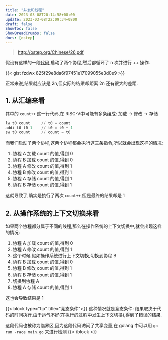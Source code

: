 ```yaml
---
title: "并发和线程"
date: 2023-03-08T20:14:58+08:00
update: 2023-03-08T22:09:34+0800
draft: false
ShowToc: false
ShowBreadCrumbs: false
docs: [ostep]
---
```


> <http://ostep.org/Chinese/26.pdf>

假设有这样的一段[代码](/code/jyyos_concurrency.go),启动了两个协程,然后都循环了 n 次并进行 ++ 操作.

{{< gist fzdwx 825f29e8da6f97451e17099055e3d0e9 >}}

正常来说,结果就应该是 2n,但实际的结果却距离 2n 还有很大的差距.

## 1. 从汇编来看

其中的 `count++` 这一行代码,在 RISC-V中可能有多条组成: 加载 -> 修改 -> 存储

```asm
lw t0 count     // t0 = count
addi t0 t0 1    // t0 = t0 + 1
sw t0 count     // count = t0
```

而我们启动了两个协程,这两个协程都会执行这三条指令,所以就会出现这样的情况:

1. 协程 A 加载 count 的值,得到 0
2. 协程 B 加载 count 的值,得到 0
3. 协程 A 修改 count 的值,得到 1
4. 协程 B 修改 count 的值,得到 1
5. 协程 A 存储 count 的值,得到 1
6. 协程 B 存储 count 的值,得到 1

这就导致了,确实是执行了两次 `count++`,但是最终的结果却是 1

## 2. 从操作系统的上下文切换来看

如果两个协程都分属于不同的线程,那么在操作系统的上下文切换中,就会出现这样的情况:

1. 协程 A 加载 count 的值,得到 0
2. 协程 A 修改 count 的值,得到 1
3. 这个时候,假如操作系统进行上下文切换,切换到协程 B
4. 协程 B 加载 count 的值,得到 0
5. 协程 B 修改 count 的值,得到 1
6. 协程 B 存储 count 的值,得到 1
7. 切换到协程 A
8. 协程 A 存储 count 的值,得到 1

这也会导致结果是 1

{{< block type="tip" title="竞态条件">}}
这种情况就是竞态条件: 结果取决于代码的时间执行.由于运气不好(在执行的过程中发生上下文切换),得到了错误的结果.

这段代码也被称为临界区,因为这段代码访问了共享变量,在 golang 中可以用 `go run -race main.go` 来进行检测
{{< /block >}}

